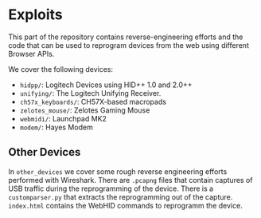 # Exploits

This part of the repository contains reverse-engineering efforts and the code that can be used to reprogram devices from the web using different Browser APIs.

We cover the following devices:

- `hidpp/`: Logitech Devices using HID++ 1.0 and 2.0++
- `unifying/`: The Logitech Unifying Receiver.
- `ch57x_keyboards/`: CH57X-based macropads
- `zelotes_mouse/`: Zelotes Gaming Mouse
- `webmidi/`: Launchpad MK2
- `modem/`: Hayes Modem

## Other Devices

In `other_devices` we cover some rough reverse engineering efforts performed with
Wireshark. There are `.pcapng` files that contain captures of USB traffic during
the reprogramming of the device. There is a `customparser.py` that extracts the
reprogramming out of the capture. `index.html` contains the WebHID commands to
reprogramm the device.